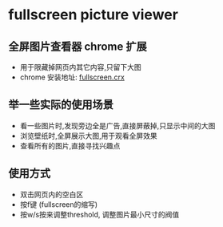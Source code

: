 fullscreen picture viewer
========

## 全屏图片查看器 chrome 扩展
 * 用于限藏掉网页内其它内容,只留下大图
 * chrome 安装地址: [fullscreen.crx](http://www.lianghaijun.com/download/fullscreen.crx)

## 举一些实际的使用场景

 * 看一些图片时,发现旁边全是广告,直接屏蔽掉,只显示中间的大图
 * 浏览壁纸时,全屏展示大图,用于观看全屏效果
 * 查看所有的图片,直接寻找兴趣点

## 使用方式
 * 双击网页内的空白区
 * 按f键 (fullscreen的缩写)
 * 按w/s按来调整threshold, 调整图片最小尺寸的阀值






